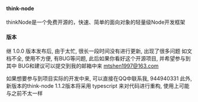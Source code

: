 #### think-node
thinkNode是一个免费开源的，快速、简单的面向对象的轻量级Node开发框架

#### 版本
继 1.0.0 版本发布后, 由于太忙, 很长一段时间没有进行更新, 出现了很多问题
如文档不全, 使用不方便, 有BUG等问题, 此后如果你看好这个开源项目, 并希望参与到其中
BUG和建议可以提交到我的邮箱中来 mtshen1997@163.com

如果想要参与到项目实际的开发中来, 可以直接在QQ中联系我, 944940331
此外, 新版本的think-node 1.1.2版本将采用 typescript 来对代码进行重构, 
使用上可能与之前不太一样
